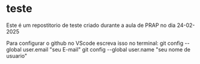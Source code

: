 # teste
Este é um repostitorio de teste criado durante a aula de PRAP no dia 24-02-2025

Para configurar o github no VScode escreva isso no terminal: 
git config --global user.email "seu E-mail"
git config --global user.name "seu nome de usuario"